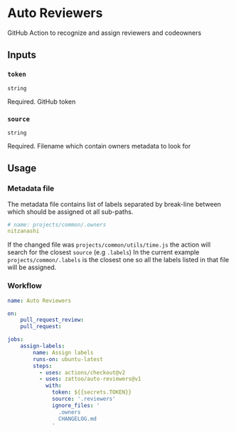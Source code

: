 # Auto Reviewers

GitHub Action to recognize and assign reviewers and codeowners

## Inputs

### `token`

`string`

Required. GitHub token

### `source`

`string`

Required. Filename which contain owners metadata to look for

## Usage

### Metadata file
The metadata file contains list of labels separated by break-line between which should be assigned ot all sub-paths.
```yml
# name: projects/common/.owners
nitzanashi
```

If the changed file was `projects/common/utils/time.js` the action will search for the closest `source` (e.g `.labels`)
In the current example `projects/common/.labels` is the closest one so all the labels listed in that file will be assigned.

### Workflow

````yaml
name: Auto Reviewers

on:
    pull_request_review:
    pull_request:

jobs:
    assign-labels:
        name: Assign labels
        runs-on: ubuntu-latest
        steps:
          - uses: actions/checkout@v2
          - uses: zattoo/auto-reviewers@v1
            with:
              token: ${{secrets.TOKEN}}
              source: '.reviewers'
              ignore_files: '
                .owners
                CHANGELOG.md
              '
````
